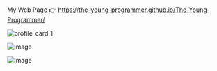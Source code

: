 My Web Page 👉 https://the-young-programmer.github.io/The-Young-Programmer/

<!--
**The-Young-Programmer/The-Young-Programmer** is a ✨ _special_ ✨ repository because its `README.md` (this file) appears on your GitHub profile.

Here are some ideas to get you started: 

- 🔭 I’m currently working on ...
- 🌱 I’m currently learning ...
- 👯 I’m looking to collaborate on ...
- 🤔 I’m looking for help with ...
- 💬 Ask me about ...
- 📫 How to reach me: ...
- 😄 Pronouns: ...
- ⚡ Fun fact: ...
-->




![profile_card_1](https://user-images.githubusercontent.com/79866006/137822173-f8470208-a579-412d-8851-af8d8547107b.jpg)



![image](https://user-images.githubusercontent.com/79866006/147908736-653ed42e-d171-4ea9-95e3-f863fc5b064e.png)


![image](https://user-images.githubusercontent.com/79866006/147908766-d6cd2684-bfde-4c39-a605-a7f6e9305f0f.png)
